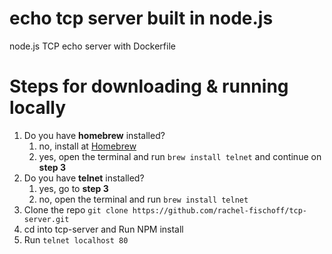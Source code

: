 # echo tcp server built in node.js
node.js TCP echo server with Dockerfile

# Steps for downloading & running locally 
1. Do you have **homebrew** installed? 
   1. no, install at [Homebrew](https://docs.brew.sh/Installation)
   2. yes, open the terminal and run `brew install telnet` and continue on **step 3**
2. Do you have **telnet** installed? 
   1. yes, go to **step 3**
   2. no, open the terminal and run `brew install telnet`
2. Clone the repo `git clone https://github.com/rachel-fischoff/tcp-server.git `
3. cd into tcp-server and Run NPM install  
4. Run `telnet localhost 80`
